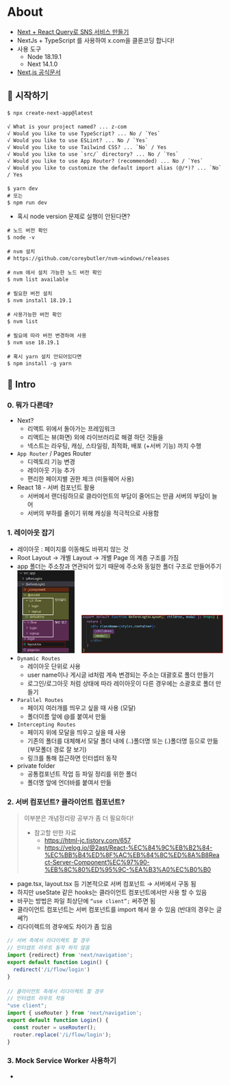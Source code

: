 # About
- [Next + React Query로 SNS 서비스 만들기](https://inf.run/CkkYA)
- NextJs + TypeScript 를 사용하여 x.com을 클론코딩 합니다!
- 사용 도구
  - Node 18.19.1
  - Next 14.1.0
- [Next.js 공식문서](https://nextjs.org/docs)

## 🎁 시작하기
```shell
$ npx create-next-app@latest

√ What is your project named? ... z-com
√ Would you like to use TypeScript? ... No / `Yes`
√ Would you like to use ESLint? ... No / `Yes`
√ Would you like to use Tailwind CSS? ... `No` / Yes
√ Would you like to use `src/` directory? ... No / `Yes`
√ Would you like to use App Router? (recommended) ... No / `Yes`
√ Would you like to customize the default import alias (@/*)? ... `No` / Yes

$ yarn dev
# 또는 
$ npm run dev
```
- 혹시 node version 문제로 실행이 안된다면?
```shell
# 노드 버전 확인
$ node -v

# nvm 설치
# https://github.com/coreybutler/nvm-windows/releases

# nvm 에서 설치 가능한 노드 버전 확인
$ nvm list available

# 필요한 버전 설치
$ nvm install 18.19.1

# 사용가능한 버전 확인
$ nvm list

# 필요에 따라 버전 변경하여 사용
$ nvm use 18.19.1

# 혹시 yarn 설치 안되어있다면
$ npm install -g yarn
```

## 🎁 Intro
### 0. 뭐가 다른데? 
- Next?
  - 리액트 위에서 돌아가는 프레임워크
  - 리액트는 뷰(화면) 외에 라이브러리로 해결 하던 것들을
  - 넥스트는 라우팅, 캐싱, 스타일링, 최적화, 배포 (+서버 기능) 까지 수행
- `App Router` / Pages Router
  - 디렉토리 기능 변경
  - 레이아웃 기능 추가
  - 편리한 페이지별 권한 체크 (미들웨어 사용)
- React 18 - 서버 컴포넌트 활용
  - 서버에서 랜더링하므로 클라이언트의 부담이 줄어드는 만큼 서버의 부담이 늘어
  - 서버의 부하를 줄이기 위해 캐싱을 적극적으로 사용함

### 1. 레이아웃 잡기
- 레이아웃 : 페이지를 이동해도 바뀌지 않는 것
- Root Layout → 개별 Layout → 개별 Page 의 계층 구조를 가짐
- app 폴더는 주소창과 연관되어 있기 때문에 주소와 동일한 폴더 구조로 만들어주기
![](./images/layout구조.png)
- `Dynamic Routes`
  - 레이아웃 단위로 사용
  - user name이나 게시글 id처럼 계속 변경되는 주소는 대괄호로 폴더 만들기
  - 로그인/로그아웃 처럼 상태에 따라 레이아웃이 다른 경우에는 소괄호로 폴더 만들기
- `Parallel Routes`
  - 페이지 여러개를 띄우고 싶을 때 사용 (모달)
  - 폴더이름 앞에 @를 붙여서 만듦
- `Intercepting Routes`
  - 페이지 위에 모달을 띄우고 싶을 때 사용
  - 기존의 폴더를 대체해서 모달 폴더 내에 (..)폴더명 또는 (.)폴더명  등으로 만듦 (부모폴더 경로 잘 보기)
  - 링크를 통해 접근하면 인터셉터 동작
- private folder 
  - 공통컴포넌트 작업 등 파일 정리를 위한 폴더
  - 폴더명 앞에 언더바를 붙여서 만듦

### 2. 서버 컴포넌트? 클라이언트 컴포넌트?
> 이부분은 개념정리랑 공부가 좀 더 필요하다!  
> - 참고할 만한 자료  
>   - https://html-jc.tistory.com/657  
>   - https://velog.io/@2ast/React-%EC%84%9C%EB%B2%84-%EC%BB%B4%ED%8F%AC%EB%84%8C%ED%8A%B8React-Server-Component%EC%97%90-%EB%8C%80%ED%95%9C-%EA%B3%A0%EC%B0%B0  

- page.tsx, layout.tsx 등 기본적으로 서버 컴포넌트 → 서버에서 구동 됨
- 하지만 useState 같은 hooks는 클라이언트 컴포넌트에서만 사용 할 수 있음
- 바꾸는 방법은 파일 최상단에 `“use client”;` 써주면 됨
- 클라이언트 컴포넌트는 서버 컴포넌트를 import 해서 쓸 수 있음 (반대의 경우는 글쎄?)
- 리다이렉트의 경우에도 차이가 좀 있음
```javascript
// 서버 측에서 리다이렉트 할 경우
// 인터셉트 라우트 동작 하지 않음
import {redirect} from 'next/navigation';
export default function Login() {
  redirect('/i/flow/login')
}

// 클라이언트 측에서 리다이렉트 할 경우
// 인터셉트 라우트 작동
"use client";
import { useRouter } from 'next/navigation';
export default function Login() {
  const router = useRouter();
  router.replace('/i/flow/login');
}
```
  
### 3. Mock Service Worker 사용하기
- 